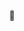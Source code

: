 <p align="center">👋</p>

<!-- <p align="center">
  <samp>
    <a href="https://mefengl.me/blog">blog</a> .
    <a href="https://twitter.com/mefengl">twitter</a> .
    <a href="https://space.bilibili.com/434799712">bilibili</a> .
    <a href="https://greasyfork.org/users/692301-mefengl">greasyfork</a>
  </samp>
</p> -->
